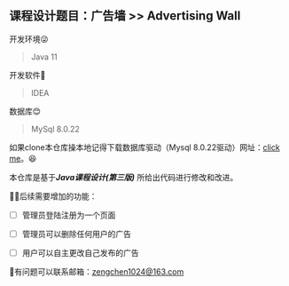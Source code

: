## **课程设计题目：广告墙 >> Advertising Wall**

开发环境😜

> Java 11

开发软件🎉

> IDEA

数据库😊

> MySql 8.0.22

如果clone本仓库操本地记得下载数据库驱动（Mysql 8.0.22驱动）网址：[click me](https://dev.mysql.com/downloads/connector/j/)。😆

本仓库是基于***Java课程设计(第三版)*** 所给出代码进行修改和改进。

🤦‍♀️后续需要增加的功能：

- [ ] 管理员登陆注册为一个页面

- [ ] 管理员可以删除任何用户的广告

- [ ] 用户可以自主更改自己发布的广告

🤳有问题可以联系邮箱：zengchen1024@163.com
  [^Tips]:预计在4.15之前完成

